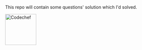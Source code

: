 This repo will contain some questions'
solution which I'd solved.

<img src = "https://s3.amazonaws.com/codechef_shared/sites/all/themes/abessive/logo.svg" alt = "Codechef" width = "100">
